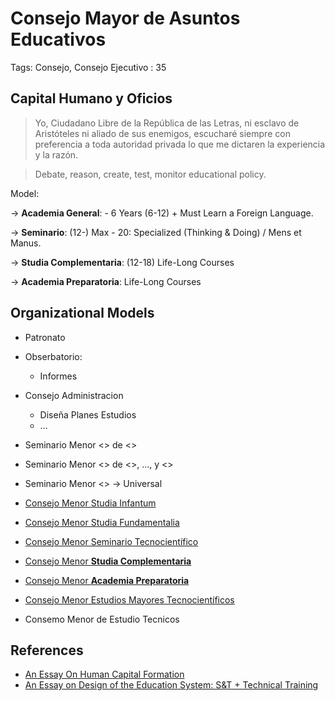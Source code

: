 # Consejo Mayor de Asuntos Educativos

Tags: Consejo, Consejo Ejecutivo
: 35

## Capital Humano y Oficios

> Yo, Ciudadano Libre de la República de las Letras, ni esclavo de Aristóteles ni aliado de sus enemigos, escucharé siempre con preferencia a toda autoridad privada lo que me dictaren la experiencia y la razón.
> 

> Debate, reason, create, test, monitor educational policy.
> 

Model:

→ **Academia General**: -  6 Years (6-12) + Must Learn a Foreign Language.

→ **Seminario**:  (12-) Max  - 20:  Specialized  (Thinking & Doing) / Mens et Manus.

→ **Studia Complementaria**: (12-18)  Life-Long Courses

→ **Academia Preparatoria**: Life-Long Courses

## Organizational Models

- Patronato
- Obserbatorio:
    - Informes
- Consejo Administracion
    - Diseña Planes Estudios
    - …
- Seminario Menor <<X>> de <<Type>>
- Seminario Menor <<X>> de <<Type>>, …,  y  <<Type>>
- Seminario Menor <<X>> → Universal

- [Consejo Menor Studia Infantum](Consejo%20Menor%20Studia%20Infantum%20d7936504bd0f4bc9b3b3711f6dae2ebb.md)
- [Consejo Menor Studia Fundamentalia](Consejo%20Menor%20Studia%20Fundamentalia%202213b92d3a3d4133b43f81af0c9c973e.md)
- [Consejo Menor Seminario Tecnocientífico](Consejo%20Menor%20Seminario%20Tecnocienti%CC%81fico%2044f44c7d9d524675b0feb426ac5278e2.md)
- [Consejo Menor **Studia Complementaria**](Consejo%20Menor%20Studia%20Complementaria%20159956e8f40e80bea069f4c82f3b249b.md)
- [Consejo Menor **Academia Preparatoria**](Consejo%20Menor%20Academia%20Preparatoria%20159956e8f40e8058aa8ae4b58bd0dd14.md)
- [Consejo Menor Estudios Mayores Tecnocientíficos](Consejo%20Menor%20Estudios%20Mayores%20Tecnocienti%CC%81ficos%20c6d3a40684d544bcb1d6d51c0b784429.md)
- Consemo Menor de Estudio Tecnicos

## References

- [An Essay On Human Capital Formation](../../An%20Essay%20On%20Human%20Capital%20Formation%20bbd0de61a3174374850834dc07affd20.md)
- [An Essay on Design of the  Education System: S&T + Technical Training](../../An%20Essay%20on%20Design%20of%20the%20Education%20System%20S&T%20+%20T%20148956e8f40e80bf8bdaf4fc810e4798.md)